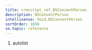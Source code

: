 ```yaml
---
title: crmscript_ref_NSConsentPerson
description: NSConsentPerson
intellisense: Void.NSConsentPerson
sortOrder: 1658
so.topic: reference
---
```







1. autolist

